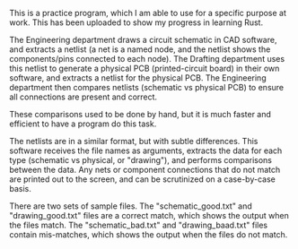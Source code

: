 This is a practice program, which I am able to use for a specific purpose at work.
This has been uploaded to show my progress in learning Rust.

The Engineering department draws a circuit schematic in CAD software, and extracts a netlist (a net is a named node, and the netlist shows the components/pins connected to each node). The Drafting department uses this netlist to generate a physical PCB (printed-circuit board) in their own software, and extracts a netlist for the physical PCB. The Engineering department then compares netlists (schematic vs physical PCB) to ensure all connections are present and correct.

These comparisons used to be done by hand, but it is much faster and efficient to have a program do this task.

The netlists are in a similar format, but with subtle differences. This software receives the file names as arguments, extracts the data for each type (schematic vs physical, or "drawing"), and performs comparisons between the data. Any nets or component connections that do not match are printed out to the screen, and can be scrutinized on a case-by-case basis.

There are two sets of sample files.
The "schematic_good.txt" and "drawing_good.txt" files are a correct match, which shows the output when the files match.
The "schematic_bad.txt" and "drawing_baad.txt" files contain mis-matches, which shows the output when the files do not match.

